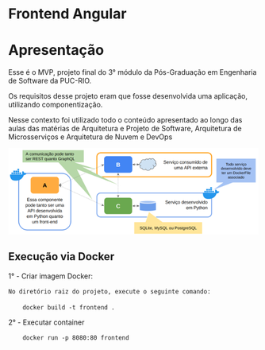 # Frontend Angular

# Apresentação 

Esse é o MVP, projeto final do 3° módulo da Pós-Graduação em Engenharia de Software da PUC-RIO.

Os requisitos desse projeto eram que fosse desenvolvida uma aplicação, utilizando componentização.

Nesse contexto foi utilizado todo o conteúdo apresentado ao longo das aulas das matérias de Arquitetura e Projeto de Software, Arquitetura de Microsserviços e Arquitetura de Nuvem e DevOps

<img src="src\assets\img\requisitos.png">



## Execução via Docker

1° - Criar imagem Docker:

    No diretório raiz do projeto, execute o seguinte comando:
    
        docker build -t frontend .

2° - Executar container

        docker run -p 8080:80 frontend



